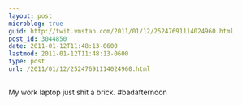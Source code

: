 ```yaml
---
layout: post
microblog: true
guid: http://twit.vmstan.com/2011/01/12/25247691114024960.html
post_id: 3044850
date: 2011-01-12T11:48:13-0600
lastmod: 2011-01-12T11:48:13-0600
type: post
url: /2011/01/12/25247691114024960.html
---
```

My work laptop just shit a brick. #badafternoon
